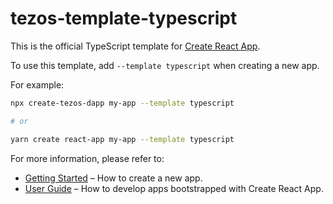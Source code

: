 # tezos-template-typescript

This is the official TypeScript template for [Create React App](https://github.com/waylad/create-tezos-dapp).

To use this template, add `--template typescript` when creating a new app.

For example:

```sh
npx create-tezos-dapp my-app --template typescript

# or

yarn create react-app my-app --template typescript
```

For more information, please refer to:

- [Getting Started](https://create-tezos-dapp.dev/docs/getting-started) – How to create a new app.
- [User Guide](https://create-tezos-dapp.dev) – How to develop apps bootstrapped with Create React App.
